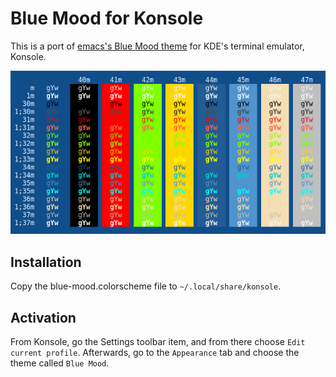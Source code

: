 # Blue Mood for Konsole

This is a port of [emacs's Blue Mood theme](https://emacsthemes.com/themes/blue-mood-theme.html) for KDE's terminal emulator, Konsole.

![Screenshot](screenshot.png)

## Installation

Copy the blue-mood.colorscheme file to `~/.local/share/konsole`.

## Activation

From Konsole, go the Settings toolbar item, and from there choose `Edit current profile`. Afterwards, go to the `Appearance` tab and choose the theme called `Blue Mood`.
